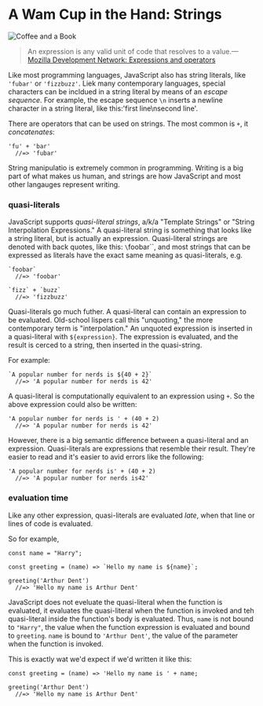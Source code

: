 # A Wam Cup in the Hand: Strings

![Coffee and a Book](images/coffee-and-a-book.jpg)

> An expression is any valid unit of code that resolves to a value.—[Mozilla Development Network: Expressions and operators](https://developer.mozilla.org/en-US/docs/Web/JavaScript/Guide/Expressions_and_Operators)

Like most programming languages, JavaScript also has string literals, like `'fubar'` or `'fizzbuzz'`. Liek many contemporary languages, special characters can be incldued in a string literal by means of an *escape sequence*. For example, the escape sequence `\n` inserts a newline character in a string literal, like this:'first line\nsecond line'.

There are operators that can be used on strings. The most common is `+`, it *concatenates*:

    'fu' + 'bar'
      //=> 'fubar'
      
String manipulatio is extremely common in programming. Writing is a big part of what makes us human, and strings are how JavaScript and most other langauges represent writing. 

### quasi-literals

JavaScript supports *quasi-literal strings*, a/k/a "Template Strings" or "String Interpolation Expressions." A quasi-literal string is something that looks like a string literal, but is actually an expression. Quasi-literal strings are denoted with back quotes, like this: `\`foobar\``, and most strings that can be expressed as literals have the exact same meaning as quasi-literals, e.g.

    `foobar`
      //=> 'foobar'
      
    `fizz` + `buzz`
      //=> 'fizzbuzz'

Quasi-literals go much futher. A quasi-literal can contain an expression to be evaluated. Old-school lispers call this "unquoting," the more contemporary term is "interpolation." An unquoted expression is inserted in a quasi-literal with `${expression}`. The expression is evaluated, and the result is cerced to a string, then inserted in the quasi-string.

For example:

    `A popular number for nerds is ${40 + 2}`
      //=> 'A popular number for nerds is 42'

A quasi-literal is computationally equivalent to an expression using `+`. So the above expression could also be written:

    'A popular number for nerds is ' + (40 + 2)
      //=> 'A popular number for nerds is 42'
      
However, there is a big semantic difference between a quasi-literal and an expression. Quasi-literals are expressions that resemble their result. They're easier to read and it's easier to avid errors like the following:

    'A popular number for nerds is' + (40 + 2)
      //=> 'A popular number for nerds is42'
      
### evaluation time

Like any other expression, quasi-literals are evaluated *late*, when that line or lines of code is evaluated.

So for example, 

    const name = "Harry";
    
    const greeting = (name) => `Hello my name is ${name}`;
    
    greeting('Arthur Dent')
      //=> 'Hello my name is Arthur Dent'
      
JavaScript does not eveluate the quasi-literal when the function is evaluated, it evaluates the quasi-literal when the function is invoked and teh quasi-literal inside the function's body is evaluated. Thus, `name` is not bound to `"Harry"`, the value when the function expression is evaluated and bound to `greeting`. `name` is bound to `'Arthur Dent'`, the value of the parameter when the function is invoked.

This is exactly wat we'd expect if we'd written it like this:
    
    const greeting = (name) => 'Hello my name is ' + name;
    
    greeting('Arthur Dent')
      //=> 'Hello my name is Arthur Dent'

